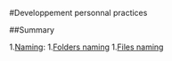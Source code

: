 #Developpement personnal practices

##Summary

1.[Naming](#naming):
  1.[Folders naming](#folders-naming)
  1.[Files naming](#files-naming)

